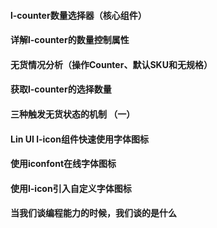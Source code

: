 #### l-counter数量选择器（核心组件）

#### 详解l-counter的数量控制属性

#### 无货情况分析（操作Counter、默认SKU和无规格）

#### 获取l-counter的选择数量

#### 三种触发无货状态的机制 （一）

#### Lin UI l-icon组件快速使用字体图标

#### 使用iconfont在线字体图标

#### 使用l-icon引入自定义字体图标

#### 当我们谈编程能力的时候，我们谈的是什么

